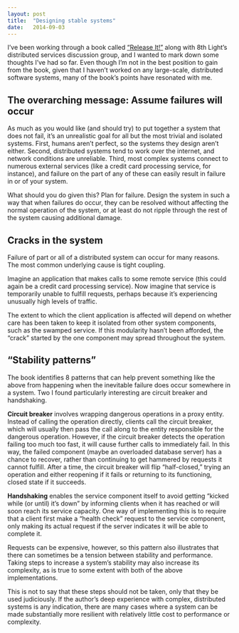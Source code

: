 ```yaml
---
layout: post
title:  "Designing stable systems"
date:   2014-09-03
---
```


I’ve been working through a book called [“Release It!”][] along with 8th Light’s distributed services discussion group, and I wanted to mark down some thoughts I’ve had so far. Even though I’m not in the best position to gain from the book, given that I haven’t worked on any large-scale, distributed software systems, many of the book’s points have resonated with me.

## The overarching message: Assume failures will occur

As much as you would like (and should try) to put together a system that does not fail, it’s an unrealistic goal for all but the most trivial and isolated systems. First, humans aren’t perfect, so the systems they design aren’t either. Second, distributed systems tend to work over the internet, and network conditions are unreliable. Third, most complex systems connect to numerous external services (like a credit card processing service, for instance), and failure on the part of any of these can easily result in failure in or of your system.

What should you do given this? Plan for failure. Design the system in such a way that when failures do occur, they can be resolved without affecting the normal operation of the system, or at least do not ripple through the rest of the system causing additional damage.

## Cracks in the system

Failure of part or all of a distributed system can occur for many reasons. The most common underlying cause is tight coupling.

Imagine an application that makes calls to some remote service (this could again be a credit card processing service). Now imagine that service is temporarily unable to fulfill requests, perhaps because it’s experiencing unusually high levels of traffic.

The extent to which the client application is affected will depend on whether care has been taken to keep it isolated from other system components, such as the swamped service. If this modularity hasn’t been afforded, the “crack” started by the one component may spread throughout the system.

## “Stability patterns”

The book identifies 8 patterns that can help prevent something like the above from happening when the inevitable failure does occur somewhere in a system. Two I found particularly interesting are circuit breaker and handshaking.

**Circuit breaker** involves wrapping dangerous operations in a proxy entity. Instead of calling the operation directly, clients call the circuit breaker, which will usually then pass the call along to the entity responsible for the dangerous operation. However, if the circuit breaker detects the operation failing too much too fast, it will cause further calls to immediately fail. In this way, the failed component (maybe an overloaded database server) has a chance to recover, rather than continuing to get hammered by requests it cannot fulfill. After a time, the circuit breaker will flip “half-closed,” trying an operation and either reopening if it fails or returning to its functioning, closed state if it succeeds.

**Handshaking** enables the service component itself to avoid getting “kicked while (or until) it’s down” by informing clients when it has reached or will soon reach its service capacity. One way of implementing this is to require that a client first make a “health check” request to the service component, only making its actual request if the server indicates it will be able to complete it.

Requests can be expensive, however, so this pattern also illustrates that there can sometimes be a tension between stability and performance. Taking steps to increase a system’s stability may also increase its complexity, as is true to some extent with both of the above implementations.

This is not to say that these steps should not be taken, only that they be used judiciously. If the author’s deep experience with complex, distributed systems is any indication, there are many cases where a system can be made substantially more resilient with relatively little cost to performance or complexity.

[“Release It!”]: http://www.amazon.com/Release-It-Production-Ready-Pragmatic-Programmers/dp/0978739213
